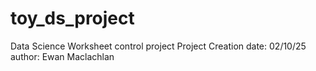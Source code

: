 # toy_ds_project
Data Science Worksheet control project
Project Creation date: 02/10/25
author: Ewan Maclachlan
